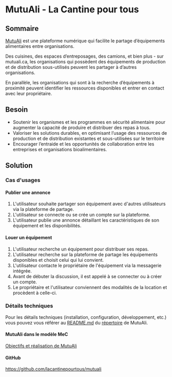 # MutuAli - La Cantine pour tous

## Sommaire

[MutuAli](https://mutuali.ca/) est une plateforme numérique qui facilite le partage d’équipements alimentaires entre organisations.

Des cuisines, des espaces d’entreposages, des camions, et bien plus - sur mutuali.ca, les organisations qui possèdent des équipements de production et de distribution sous-utilisés peuvent les partager à d’autres organisations.

En parallèle, les organisations qui sont à la recherche d’équipements à proximité peuvent identifier les ressources disponibles et entrer en contact avec leur propriétaire.

## Besoin

- Soutenir les organismes et les programmes en sécurité alimentaire pour augmenter la capacité de produire et distribuer des repas à tous.
- Valoriser les solutions durables, en optimisant l’usage des ressources de production et de distribution existantes et sous-utilisées sur le territoire
- Encourager l’entraide et les opportunités de collaboration entre les entreprises et organisations bioalimentaires.

## Solution

### Cas d'usages

#### Publier une annonce

1. L'utilisateur souhaite partager son équipement avec d'autres utilisateurs via la plateforme de partage.
2. L'utilisateur se connecte ou se crée un compte sur la plateforme.
3. L'utilisateur publie une annonce détaillant les caractéristiques de son équipement et les disponibilités.

#### Louer un équipement

1. L'utilisateur recherche un équipement pour distribuer ses repas.
2. L'utilisateur recherche sur la plateforme de partage les équipements disponibles et choisit celui qui lui convient.
3. L'utilisateur contacte le propriétaire de l'équipement via la messagerie intégrée.
4. Avant de débuter la discussion, il est appelé à se connecter ou à créer un compte.
5. Le propriétaire et l'utilisateur conviennent des modalités de la location et procèdent à celle-ci.

### Détails techniques

Pour les détails techniques (installation, configuration, développement, etc.) vous pouvez vous référer au [README.md](https://github.com/lacantinepourtous/mutuali#readme) du [répertoire](https://github.com/lacantinepourtous/mutuali) de MutuAli.

#### MutuAli dans le modèle MeC
[Objectifs et réalisation de MutuAli](https://villedemontreal.github.io/MontrealEnCommun/?view=id-81a4298c3622468380076c42e3dbc7c3)

#### GitHub

https://github.com/lacantinepourtous/mutuali
